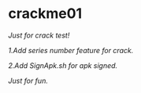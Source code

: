 # crackme01


_Just for crack test!_

_1.Add series number feature for crack._

_2.Add SignApk.sh for apk signed._

_Just for fun._